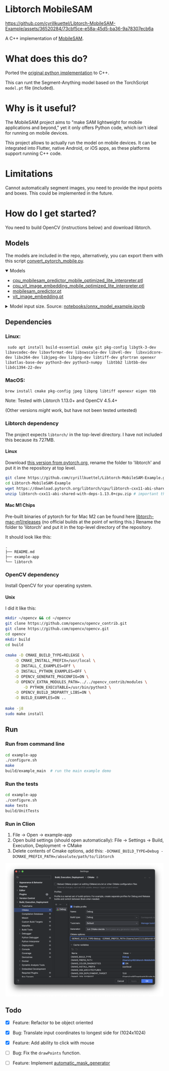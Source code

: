 # Libtorch MobileSAM 

https://github.com/cyrillkuettel/Libtorch-MobileSAM-Example/assets/36520284/73cbf5ce-e58a-45d5-ba36-9a78307ecb6a

A C++ implementation of [MobileSAM](https://github.com/ChaoningZhang/MobileSAM).

# What does this do?
Ported the [original python implementation](https://github.com/ChaoningZhang/MobileSAM/blob/master/mobile_sam/predictor.py) to C++.

This can runt the Segment-Anything model based on the TorchScript `model.pt` file (included).

# Why is it useful?

The MobileSAM project aims to "make SAM lightweight for mobile applications and beyond," yet it only offers Python code, which isn't ideal for running on mobile devices.

This project allows to actually run the model on mobile devices. 
It can be integrated into Flutter, native Android, or iOS apps, as these platforms support running C++ code.


# Limitations
Cannot automatically segment images, you need to provide the input points and boxes. 
This could be implemented in the future.

# How do I get started?
You need to build OpenCV (instructions below) and download libtorch.

## Models

The models are included in the repo, alternatively, you can export them with this script [convert_pytorch_mobile.py](https://github.com/cmarschner/MobileSAM/blob/cmarschner/convert/scripts/convert_pytorch_mobile.py).

<details open>
    <summary>Models</summary>
    <ul>
        <li>
            <a href="https://github.com/cyrillkuettel/Libtorch-MobileSAM-Example/tree/master/example-app/models/">cpu_mobilesam_predictor_mobile_optimized_lite_interpreter.ptl</a>
        </li>
        <li>
            <a href="https://github.com/cyrillkuettel/Libtorch-MobileSAM-Example/blob/master/example-app/models/cpu_vit_image_embedding_mobile_optimized_lite_interpreter.ptl">cpu_vit_image_embedding_mobile_optimized_lite_interpreter.ptl</a>
        </li>
        <li>
            <a href="https://github.com/cyrillkuettel/Libtorch-MobileSAM-Example/blob/master/example-app/models/mobilesam_predictor.pt">mobilesam_predictor.pt</a>
        </li>
        <li>
            <a href="https://github.com/cyrillkuettel/Libtorch-MobileSAM-Example/blob/master/example-app/models/vit_image_embedding.pt">vit_image_embedding.pt</a>
        </li>
    </ul>
</details>

<details>
<summary>Model input size. Source:
    <a href="https://github.com/ChaoningZhang/MobileSAM/blob/12d80d4e32b277de299130d8ce28cc949fb54b6c/notebooks/onnx_model_example.ipynb">notebooks/onnx_model_example.ipynb</a></summary>
    <ul>
        <li>
            `image_embeddings`: The image embedding from predictor.get_image_embedding(). Has a batch index of length 1.
        </li>
        <li>
            `point_coords`: Coordinates of sparse input prompts, corresponding to both point inputs and box inputs.
            Boxes
            are encoded using two points, one for the top-left corner and one for the bottom-right corner. Coordinates
            must already be transformed to long-side 1024. Has a batch index of length 1.
        </li>
        <li>
            `point_labels`: Labels for the sparse input prompts. 0 is a negative input point, 1 is a positive input
            point,
            2 is a top-left box corner, 3 is a bottom-right box corner, and -1 is a padding point. If there is no box
            input, a single padding point with label -1 and coordinates (0.0, 0.0) should be concatenated.
        </li>
        <li>
            `mask_input`: A mask input to the model with shape 1x1x256x256. This must be supplied even if there is no
            mask
            input. In this case, it can just be zeros.
        </li>
        <li>
            `has_mask_input`: An indicator for the mask input. 1 indicates a mask input, 0 indicates no mask input.
        </li>
        <li>
            `orig_im_size`: The size of the input image in (H,W) format, before any transformation.
        </li>
    </ul>
</details>



##  Dependencies
### Linux: 
```console
 sudo apt install build-essential cmake git pkg-config libgtk-3-dev libavcodec-dev libavformat-dev libswscale-dev libv4l-dev  libxvidcore-dev libx264-dev libjpeg-dev libpng-dev libtiff-dev gfortran openexr libatlas-base-dev python3-dev python3-numpy  libtbb2 libtbb-dev libdc1394-22-dev
```

### MacOS: 
```console
brew install cmake pkg-config jpeg libpng libtiff openexr eigen tbb
```
Note: Tested with Libtorch 1.13.0+ and OpenCV 4.5.4+

(Other versions _might_ work, but have not been tested untested)

### Libtorch dependency
The project expects `libtorch/` in the top-level directory. I have not included this because its 727MB. 

#### Linux

Download [this version from pytorch.org](https://download.pytorch.org/libtorch/cpu/libtorch-cxx11-abi-shared-with-deps-1.13.0%2Bcpu.zip), rename the folder to 'libtorch' and put it in the repository at top level.

```bash
git clone https://github.com/cyrillkuettel/Libtorch-MobileSAM-Example.git
cd Libtorch-MobileSAM-Example
wget https://download.pytorch.org/libtorch/cpu/libtorch-cxx11-abi-shared-with-deps-1.13.0%2Bcpu.zip
unzip libtorch-cxx11-abi-shared-with-deps-1.13.0+cpu.zip # important that it's the  `cxx11 ABI` version, works with OpenCV)
```

#### Mac M1 Chips

Pre-built binaries of pytorch for for Mac M2 can be found here [libtorch-mac-m1/releases](https://github.com/mlverse/libtorch-mac-m1/releases) (no official builds at the point of writing this.)
Rename the folder to 'libtorch' and put it in the top-level directory of the repository.

It should look like this:

```
.
├── README.md
├── example-app
└── libtorch
```

### OpenCV dependency
Install OpenCV for your operating system. 
#### Unix
I did it like this: 

```bash
mkdir ~/opencv && cd ~/opencv
git clone https://github.com/opencv/opencv_contrib.git
git clone https://github.com/opencv/opencv.git
cd opencv
mkdir build 
cd build

cmake -D CMAKE_BUILD_TYPE=RELEASE \
	-D CMAKE_INSTALL_PREFIX=/usr/local \
	-D INSTALL_C_EXAMPLES=OFf \
	-D INSTALL_PYTHON_EXAMPLES=OFF \
	-D OPENCV_GENERATE_PKGCONFIG=ON \
	-D OPENCV_EXTRA_MODULES_PATH=../../opencv_contrib/modules \
        -D PYTHON_EXECUTABLE=/usr/bin/python3 \
	-D OPENCV_BUILD_3RDPARTY_LIBS=ON \
	-D BUILD_EXAMPLES=ON ..
  
make -j8
sudo make install
```


## Run
### Run from command line

```bash
cd example-app
./configure.sh
make
build/example_main  # run the main example demo
```

### Run the tests

```bash
cd example-app
./configure.sh
make tests
build/UnitTests
```



### Run in Clion 

1. File -> Open -> example-app
2. Open build settings (should open automatically): File -> Settings -> Build, Execution, Deployment -> CMake 
3. Delete contents of Cmake options, add this: `-DCMAKE_BUILD_TYPE=Debug -DCMAKE_PREFIX_PATH=/absolute/path/to/libtorch`

![Clion_setup.png](example-app%2FClion_setup.png)


## Todo

- [x] Feature: Refactor to be object oriented
- [x] Bug: Translate input coordinates to longest side for (1024x1024)
- [x] Feature: Add ability to click with mouse
- [ ] Bug: Fix the `drawPoints` function.
- [ ] Feature: Implement [automatic_mask_generator](https://github.com/ChaoningZhang/MobileSAM/blob/master/mobile_sam/automatic_mask_generator.py)


